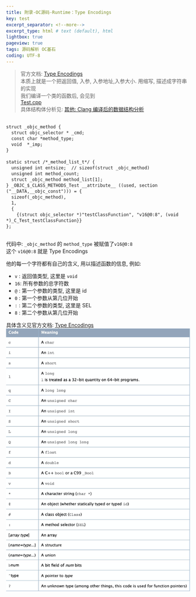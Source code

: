 ```yaml
---
title: 附录-OC源码-Runtime：Type Encodings   
key: test
excerpt_separator: <!--more-->
excerpt_type: html # text (default), html
lightbox: true
pageview: true
tags: 源码解析 OC基石
coding: UTF-8
--- 
```

> 官方文档: [Type Encodings](https://developer.apple.com/library/archive/documentation/Cocoa/Conceptual/ObjCRuntimeGuide/Articles/ocrtTypeEncodings.html)    
本质上就是一个把返回值, 入参, 入参地址,入参大小. 用缩写, 描述成字符串的实现  
我们编译一个类的函数后, 会见到  
<a href='/assets/images/源码解析/runtime/Test.cpp'>Test.cpp</a>  
具体结构体分析见:  [其他: Clang 编译后的数据结构分析](https://mjxin.github.io/2020/07/01/OC%E5%9F%BA%E7%9F%B3-Runtime-%E9%99%84%E5%BD%95-Clang%E7%BC%96%E8%AF%91%E5%90%8E%E7%9A%84%E6%95%B0%E6%8D%AE%E7%BB%93%E6%9E%84.html)  

```objc  
  
struct _objc_method {  
  struct objc_selector * _cmd;  
  const char *method_type;  
  void  *_imp;  
}  
  
static struct /*_method_list_t*/ {  
  unsigned int entsize;  // sizeof(struct _objc_method)  
  unsigned int method_count;  
  struct _objc_method method_list[1];  
} _OBJC_$_CLASS_METHODS_Test __attribute__ ((used, section ("__DATA,__objc_const"))) = {  
  sizeof(_objc_method),  
  1,  
  {
    {(struct objc_selector *)"testClassFunction", "v16@0:8", (void *)_C_Test_testClassFunction}}  
};  
  
```  
代码中: `_objc_method` 的 `method_type` 被赋值了`v16@0:8`  
这个 `v16@0:8` 就是 Type Encodings  
  
他的每一个字符都有自己的含义, 用以描述函数的信息, 例如:   
* `v` : 返回值类型, 这里是 `void`  
* `16`: 所有参数的总字符数   
* `@` : 第一个参数的类型, 这里是 id  
* `0` : 第一个参数从第几位开始  
* `:` : 第二个参数的类型, 这里是 SEL  
* `8` : 第二个参数从第几位开始  
  
具体含义见官方文档: [Type Encodings](https://developer.apple.com/library/archive/documentation/Cocoa/Conceptual/ObjCRuntimeGuide/Articles/ocrtTypeEncodings.html)  
![](/assets/images/源码解析/runtime/8D07C818-61CD-4F13-86DB-B841B3CC6DC1.png)  
